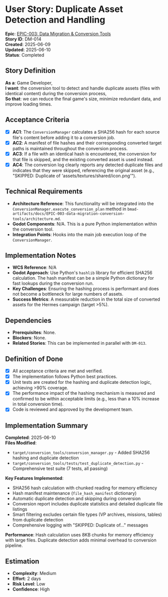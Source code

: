 # User Story: Duplicate Asset Detection and Handling

**Epic**: [EPIC-003: Data Migration & Conversion Tools](bmad-artifacts/epics/EPIC-003-data-migration-conversion-tools.md)  
**Story ID**: DM-014  
**Created**: 2025-06-09  
**Updated**: 2025-06-10  
**Status**: Completed

## Story Definition
**As a**: Game Developer,  
**I want**: the conversion tool to detect and handle duplicate assets (files with identical content) during the conversion process,  
**So that**: we can reduce the final game's size, minimize redundant data, and improve loading times.

## Acceptance Criteria
- [x] **AC1**: The `ConversionManager` calculates a SHA256 hash for each source file's content before adding it to a conversion job.
- [x] **AC2**: A manifest of file hashes and their corresponding converted target paths is maintained throughout the conversion process.
- [x] **AC3**: If a file with an identical hash is encountered, the conversion for that file is skipped, and the existing converted asset is used instead.
- [x] **AC4**: The conversion log clearly reports any detected duplicate files and indicates that they were skipped, referencing the original asset (e.g., "SKIPPED: Duplicate of 'assets/textures/shared/icon.png'").

## Technical Requirements
- **Architecture Reference**: This functionality will be integrated into the `ConversionManager.execute_conversion_plan` method in `bmad-artifacts/docs/EPIC-003-data-migration-conversion-tools/architecture.md`.
- **Godot Components**: N/A. This is a pure Python implementation within the conversion tool.
- **Integration Points**: Hooks into the main job execution loop of the `ConversionManager`.

## Implementation Notes
- **WCS Reference**: N/A
- **Godot Approach**: Use Python's `hashlib` library for efficient SHA256 calculation. The hash manifest can be a simple Python dictionary for fast lookups during the conversion run.
- **Key Challenges**: Ensuring the hashing process is performant and does not become a bottleneck for large numbers of assets.
- **Success Metrics**: A measurable reduction in the total size of converted assets for the Hermes campaign (target >5%).

## Dependencies
- **Prerequisites**: None.
- **Blockers**: None.
- **Related Stories**: This can be implemented in parallel with `DM-013`.

## Definition of Done
- [x] All acceptance criteria are met and verified.
- [x] The implementation follows Python best practices.
- [x] Unit tests are created for the hashing and duplicate detection logic, achieving >90% coverage.
- [x] The performance impact of the hashing mechanism is measured and confirmed to be within acceptable limits (e.g., less than a 10% increase in total conversion time).
- [x] Code is reviewed and approved by the development team.

## Implementation Summary
**Completed**: 2025-06-10  
**Files Modified**:
- `target/conversion_tools/conversion_manager.py` - Added SHA256 hashing and duplicate detection
- `target/conversion_tools/tests/test_duplicate_detection.py` - Comprehensive test suite (7 tests, all passing)

**Key Features Implemented**:
- SHA256 hash calculation with chunked reading for memory efficiency
- Hash manifest maintenance (`file_hash_manifest` dictionary)
- Automatic duplicate detection and skipping during conversion
- Conversion report includes duplicate statistics and detailed duplicate file listings
- Smart filtering excludes certain file types (VP archives, missions, tables) from duplicate detection
- Comprehensive logging with "SKIPPED: Duplicate of..." messages

**Performance**: Hash calculation uses 8KB chunks for memory efficiency with large files. Duplicate detection adds minimal overhead to conversion pipeline.

## Estimation
- **Complexity**: Medium
- **Effort**: 2 days
- **Risk Level**: Low
- **Confidence**: High
